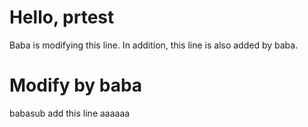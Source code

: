 # Hello, prtest
Baba is modifying this line.
In addition, this line is also added by baba.

# Modify by baba

babasub add this line
aaaaaa

